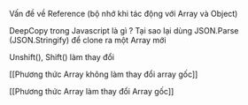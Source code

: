   

  

Vấn đề về Reference (bộ nhớ khi tác động với Array và Object)

  

DeepCopy trong Javascript là gì ? Tại sao lại dùng JSON.Parse (JSON.Stringify) để clone ra một Array mới

  

Unshift(), Shift() làm thay đổi

  

[[Phương thức Array không làm thay đổi array gốc]]

[[Phương thức Array làm thay đổi Array gốc]]